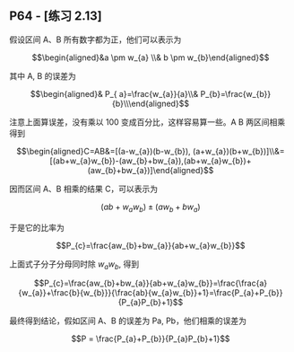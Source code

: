 ## P64 - [练习 2.13]

假设区间 A、B 所有数字都为正，他们可以表示为

$$\begin{aligned}&a \pm w_{a} \\& b \pm w_{b}\end{aligned}$$

其中 A, B 的误差为

$$\begin{aligned}& P_{ a}=\frac{w_{a}}{a}\\& P_{b}=\frac{w_{b}}{b}\\\end{aligned}$$

注意上面算误差，没有乘以 100 变成百分比，这样容易算一些。A B 两区间相乘得到

$$\begin{aligned}C=AB&=[(a-w_{a})(b-w_{b}), (a+w_{a})(b+w_{b})]\\&= [(ab+w_{a}w_{b})-(aw_{b}+bw_{a}),(ab+w_{a}w_{b})+(aw_{b}+bw_{a})]\end{aligned}$$

因而区间 A、B 相乘的结果 C，可以表示为

$$(ab+w_{a}w_{b})\pm(aw_{b}+bw_{a})$$

于是它的比率为

$$P_{c}=\frac{aw_{b}+bw_{a}}{ab+w_{a}w_{b}}$$

上面式子分子分母同时除 $w_{a}w_{b}$, 得到

$$P_{c}=\frac{aw_{b}+bw_{a}}{ab+w_{a}w_{b}}=\frac{\frac{a}{w_{a}}+\frac{b}{w_{b}}}{\frac{ab}{w_{a}w_{b}}+1}=\frac{P_{a}+P_{b}}{P_{a}P_{b}+1}$$

最终得到结论，假如区间 A、B 的误差为 Pa, Pb，他们相乘的误差为

$$P = \frac{P_{a}+P_{b}}{P_{a}P_{b}+1}$$
